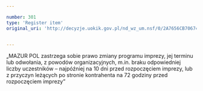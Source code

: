 ```yaml
---

number: 301
type: 'Register item'
original_uri: 'http://decyzje.uokik.gov.pl/nd_wz_um.nsf/0/2A7656CB7067488FC12572DD003294D9?OpenDocument'


---
```


„MAZUR POL zastrzega sobie prawo zmiany programu imprezy, jej terminu lub odwołania, z powodów organizacyjnych, m.in. braku odpowiedniej liczby uczestników – najpóźniej na 10 dni przed rozpoczęciem imprezy, lub z przyczyn leżących po stronie kontrahenta na 72 godziny przed rozpoczęciem imprezy”
